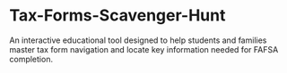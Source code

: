 # Tax-Forms-Scavenger-Hunt
An interactive educational tool designed to help students and families master tax form navigation and locate key information needed for FAFSA completion.
